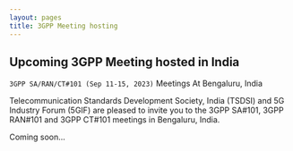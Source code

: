 ```yaml
---
layout: pages
title: 3GPP Meeting hosting
---
```


## Upcoming 3GPP Meeting hosted in India

<code>3GPP SA/RAN/CT#101 (Sep 11-15, 2023)</code>
Meetings At Bengaluru, India

Telecommunication Standards Development Society, India (TSDSI) and 5G Industry Forum (5GIF) are pleased to invite you to the 3GPP SA#101,
3GPP RAN#101 and 3GPP CT#101 meetings in Bengaluru, India.



Coming soon...